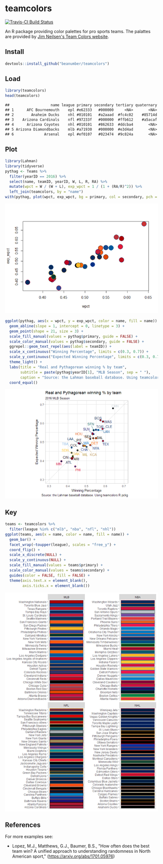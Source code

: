 teamcolors
================

[![Travis-CI Build Status](https://travis-ci.org/beanumber/teamcolors.svg?branch=master)](https://travis-ci.org/beanumber/teamcolors)

An R package providing color palettes for pro sports teams. The palattes are provided by [Jim Neilsen's Team Colors website](http://jim-nielsen.com/teamcolors/).

Install
-------

``` r
devtools::install_github("beanumber/teamcolors")
```

Load
----

``` r
library(teamcolors)
head(teamcolors)
```

    ##                   name league primary secondary tertiary quaternary
    ## 1      AFC Bournemouth    epl #e62333   #000000     <NA>       <NA>
    ## 2        Anaheim Ducks    nhl #010101   #a2aaad  #fc4c02    #85714d
    ## 3    Arizona Cardinals    nfl #97233f   #000000  #ffb612    #a5acaf
    ## 4      Arizona Coyotes    nhl #010101   #862633  #ddcba4       <NA>
    ## 5 Arizona Diamondbacks    mlb #a71930   #000000  #e3d4ad       <NA>
    ## 6              Arsenal    epl #ef0107   #023474  #9c824a       <NA>

Plot
----

``` r
library(Lahman)
library(tidyverse)
pythag <- Teams %>%
  filter(yearID == 2016) %>%
  select(name, teamID, yearID, W, L, R, RA) %>%
  mutate(wpct = W / (W + L), exp_wpct = 1 / (1 + (RA/R)^2)) %>%
  left_join(teamcolors, by = "name")
with(pythag, plot(wpct, exp_wpct, bg = primary, col = secondary, pch = 21, cex = 3))
```

![](README_files/figure-markdown_github-ascii_identifiers/base-r-1.png)

``` r
ggplot(pythag, aes(x = wpct, y = exp_wpct, color = name, fill = name)) + 
  geom_abline(slope = 1, intercept = 0, linetype = 3) + 
  geom_point(shape = 21, size = 3) + 
  scale_fill_manual(values = pythag$primary, guide = FALSE) + 
  scale_color_manual(values = pythag$secondary, guide = FALSE) + 
  ggrepel::geom_text_repel(aes(label = teamID)) + 
  scale_x_continuous("Winning Percentage", limits = c(0.3, 0.7)) + 
  scale_y_continuous("Expected Winning Percentage", limits = c(0.3, 0.7)) + 
  theme_light() +
  labs(title = "Real and Pythagorean winning % by team",
       subtitle = paste(pythag$yearID[1], "MLB Season", sep = " "),
       caption = "Source: the Lahman baseball database. Using teamcolors R pckg") +
  coord_equal()
```

![](README_files/figure-markdown_github-ascii_identifiers/ggplot-1.png)

Key
---

``` r
teams <- teamcolors %>%
  filter(league %in% c("mlb", "nba", "nfl", "nhl"))
ggplot(teams, aes(x = name, color = name, fill = name)) + 
  geom_bar() +
  facet_wrap(~toupper(league), scales = "free_y") +
  coord_flip() + 
  scale_x_discrete(NULL) + 
  scale_y_continuous(NULL) + 
  scale_fill_manual(values = teams$primary) + 
  scale_color_manual(values = teams$secondary) + 
  guides(color = FALSE, fill = FALSE) + 
  theme(axis.text.x = element_blank(), 
        axis.ticks.x = element_blank())
```

![](README_files/figure-markdown_github-ascii_identifiers/teamcolors-1.png)

References
----------

For more examples see:

-   Lopez, M.J., Matthews, G.J., Baumer, B.S., "How often does the best team win? A unified approach to understanding randomness in North American sport," (<https://arxiv.org/abs/1701.05976>)
